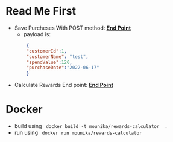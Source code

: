 # Read Me First
- Save Purcheses  With POST method: **[End Point](http://localhost:8080/purchases)**
  - payload is: 
    ```  json  
     {  
     "customerId":1,
     "customerName": "test",
     "spendValue":120,
     "purchaseDate":"2022-06-17"
     }
     ```
- Calculate Rewards End point: **[End Point](http://localhost:8080/customers/1/rewards)**
# Docker 
 - build using ``` docker build -t mounika/rewards-calculator  .```
 - run using ``` docker run mounika/rewards-calculator```